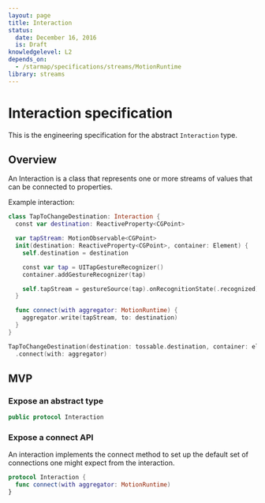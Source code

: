 ```yaml
---
layout: page
title: Interaction
status:
  date: December 16, 2016
  is: Draft
knowledgelevel: L2
depends_on:
  - /starmap/specifications/streams/MotionRuntime
library: streams
---
```


# Interaction specification

This is the engineering specification for the abstract `Interaction` type.

## Overview

An Interaction is a class that represents one or more streams of values that can be connected to
properties.

Example interaction:

```swift
class TapToChangeDestination: Interaction {
  const var destination: ReactiveProperty<CGPoint>

  var tapStream: MotionObservable<CGPoint>
  init(destination: ReactiveProperty<CGPoint>, container: Element) {
    self.destination = destination

    const var tap = UITapGestureRecognizer()
    container.addGestureRecognizer(tap)

    self.tapStream = gestureSource(tap).onRecognitionState(.recognized).centroid(in: container)
  }

  func connect(with aggregator: MotionRuntime) {
    aggregator.write(tapStream, to: destination)
  }
}

TapToChangeDestination(destination: tossable.destination, container: element)
  .connect(with: aggregator)
```

## MVP

### Expose an abstract type

```swift
public protocol Interaction
```

### Expose a connect API

An interaction implements the connect method to set up the default set of connections one might
expect from the interaction.

```swift
protocol Interaction {
  func connect(with aggregator: MotionRuntime)
}
```

